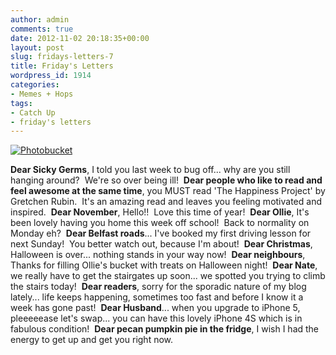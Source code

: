 ```yaml
---
author: admin
comments: true
date: 2012-11-02 20:18:35+00:00
layout: post
slug: fridays-letters-7
title: Friday's Letters
wordpress_id: 1914
categories:
- Memes + Hops
tags:
- Catch Up
- friday's letters
---
```


[![Photobucket](http://i1225.photobucket.com/albums/ee391/ashleyjps2326/fridaysletters.jpg)](http://comeoneileen86.blogspot.com)

**Dear Sicky Germs**, I told you last week to bug off... why are you still hanging around?  We're so over being ill!  **Dear people who like to read and feel awesome at the same time**, you MUST read 'The Happiness Project' by Gretchen Rubin.  It's an amazing read and leaves you feeling motivated and inspired.  **Dear November**, Hello!!  Love this time of year!  **Dear Ollie**, It's been lovely having you home this week off school!  Back to normality on Monday eh?  **Dear Belfast roads**... I've booked my first driving lesson for next Sunday!  You better watch out, because I'm about!  **Dear Christmas**, Halloween is over... nothing stands in your way now!  **Dear neighbours**, Thanks for filling Ollie's bucket with treats on Halloween night!  **Dear Nate**, we really have to get the stairgates up soon... we spotted you trying to climb the stairs today!  **Dear readers**, sorry for the sporadic nature of my blog lately... life keeps happening, sometimes too fast and before I know it a week has gone past!  **Dear Husband**... when you upgrade to iPhone 5, pleeeeease let's swap... you can have this lovely iPhone 4S which is in fabulous condition!  **Dear pecan pumpkin pie in the fridge**, I wish I had the energy to get up and get you right now.
